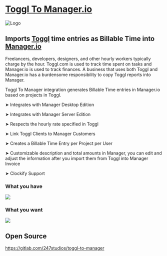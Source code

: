# [Toggl To Manager.io](https://toggltomanager.com)

![Logo](https://d33wubrfki0l68.cloudfront.net/375d60ee5eed9f6234b1ebb9fc8d117962ccac0d/6bdc7/assets/logo128.png)


## Imports [Toggl](https://toggl.com) time entries as Billable Time into [Manager.io](https://www.manager.io)


Freelancers, developers, designers, and other hourly workers typically charge by the hour. Toggl.com is used to track time spent on tasks and Manager.io is used to track finances. A business that uses both Toggl and Manager.io has a burdensome responsibility to copy Toggl reports into Manager.


Toggl To Manager integration generates Billable Time entries in Manager.io based on projects in Toggl.

➤ Integrates with Manager Desktop Edition

➤ Integrates with Manager Server Edition

➤ Respects the hourly rate specified in Toggl

➤ Link Toggl Clients to Manager Customers

➤ Creates a Billable Time Entry per Project per User

➤ Customizable description and total amounts in Manager, you can edit and adjust the information after you import them from Toggl into Manager Invoice

➤ Clockify Support

### What you have

![](https://www.toggltomanager.com/assets/toggl-report.png)

### What you want

![](https://www.toggltomanager.com/assets/manager-billable-time.png)

## Open Source

https://gitlab.com/247studios/toggl-to-manager
